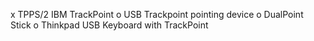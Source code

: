 x TPPS/2 IBM TrackPoint
o USB Trackpoint pointing device
o DualPoint Stick
o Thinkpad USB Keyboard with TrackPoint
